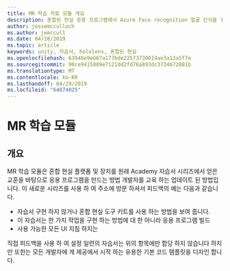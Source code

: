```yaml
---
title: MR 학습 자료 모듈 개요
description: 혼합된 현실 응용 프로그램에서 Azure Face recognition 얼굴 인식을 구현 하는 방법을 알아보려면이 과정을 완료 합니다.
author: jessemcculloch
ms.author: jemccull
ms.date: 04/28/2019
ms.topic: article
keywords: unity, 자습서, hololens, 혼합된 현실
ms.openlocfilehash: 63948e9eb67a177bde22573730014ae3a13a5f7e
ms.sourcegitcommit: 90ce9415889e7121dd2fd76a893dc3734672881b
ms.translationtype: MT
ms.contentlocale: ko-KR
ms.lasthandoff: 04/29/2019
ms.locfileid: "64874025"
---
```

# <a name="mr-learning-modules"></a>MR 학습 모듈

## <a name="overview"></a>개요

MR 학습 모듈은 혼합 현실 플랫폼 및 장치를 원래 Academy 자습서 시리즈에서 얻은 교훈을 바탕으로 응용 프로그램을 만드는 방법 개발자를 교육 하는 업데이트 된 방법입니다. 이 새로운 시리즈를 사용 하 여 주소에 방문 하셔서 피드백의 예는 다음과 같습니다.

* 자습서 구현 하지 않거나 혼합 현실 도구 키트를 사용 하는 방법을 보여 줍니다.
* 이 자습서는 한 가지 작업을 구현 하는 방법에 대 한 아니라 응용 프로그램 빌드
* 사용 가능한 모든 UI 지침 하지는

직접 피드백을 사용 하 여 설정 일련의 자습서는 위의 항목에만 합당 하지 않습니다 하지만 또한는 모든 개발자에 게 제공에서 시작 하는 유용한 기본 코드 템플릿을 디자인 합니다.
